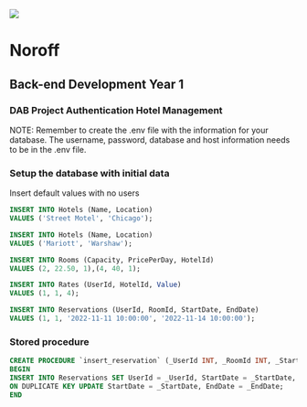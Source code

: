
![](http://images.restapi.co.za/pvt/Noroff-64.png)
# Noroff
## Back-end Development Year 1
### DAB Project Authentication Hotel Management
NOTE: Remember to create the .env file with the information for your database. The username, password, database and host information needs to be in the .env file.

### Setup the database with initial data
Insert default values with no users

```sql
INSERT INTO Hotels (Name, Location)
VALUES ('Street Motel', 'Chicago');
```
```sql
INSERT INTO Hotels (Name, Location)
VALUES ('Mariott', 'Warshaw');
```
```sql
INSERT INTO Rooms (Capacity, PricePerDay, HotelId)
VALUES (2, 22.50, 1),(4, 40, 1);
```
```sql
INSERT INTO Rates (UserId, HotelId, Value)
VALUES (1, 1, 4);
```
```sql
INSERT INTO Reservations (UserId, RoomId, StartDate, EndDate)
VALUES (1, 1, '2022-11-11 10:00:00', '2022-11-14 10:00:00');
```


### Stored procedure
```sql
CREATE PROCEDURE `insert_reservation` (_UserId INT, _RoomId INT, _StartDate DATETIME, _EndDate DATETIME)
BEGIN
INSERT INTO Reservations SET UserId = _UserId, StartDate = _StartDate, EndDate = _EndDate, RoomId = _RoomId
ON DUPLICATE KEY UPDATE StartDate = _StartDate, EndDate = _EndDate;
END
```